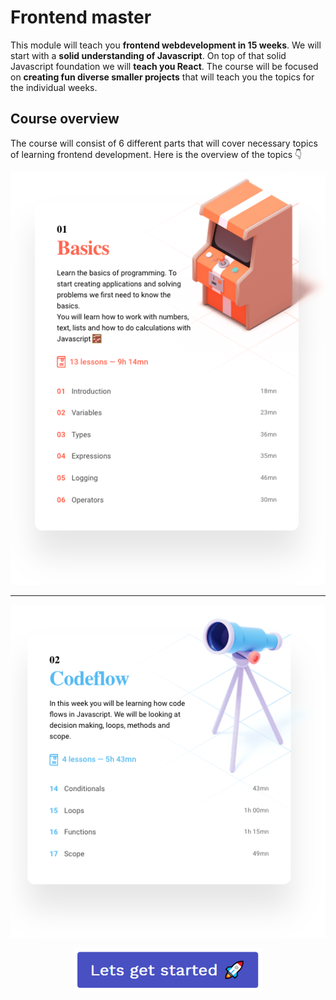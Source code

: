 # Frontend master



This module will teach you **frontend webdevelopment in 15 weeks**. We will start with a **solid understanding of Javascript**. On top of that solid Javascript foundation we will **teach you React**. The course will be focused on **creating fun diverse smaller projects** that will teach you the topics for the individual weeks. 



## Course overview

The course will consist of 6 different parts that will cover necessary topics of learning frontend development. Here is the overview of the topics 👇



![Basics overview](assets/basics-overview-1.png)

---

![Codeflow overview](assets/codeflow-overview.png)









<p align="center">
  <a href="./learning-paths/groundwork-for-student-learning.md">
    <img width="300px" alt="Lets get started" src="./assets/lets-get-started.png" />
  </a>
</p>



